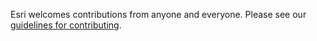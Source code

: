 Esri welcomes contributions from anyone and everyone. Please see our [guidelines for contributing](https://github.com/esri/contributing).
